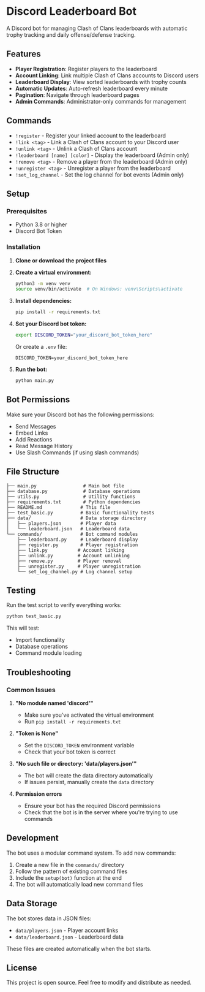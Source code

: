 # Discord Leaderboard Bot

A Discord bot for managing Clash of Clans leaderboards with automatic trophy tracking and daily offense/defense tracking.

## Features

- **Player Registration**: Register players to the leaderboard
- **Account Linking**: Link multiple Clash of Clans accounts to Discord users
- **Leaderboard Display**: View sorted leaderboards with trophy counts
- **Automatic Updates**: Auto-refresh leaderboard every minute
- **Pagination**: Navigate through leaderboard pages
- **Admin Commands**: Administrator-only commands for management

## Commands

- `!register` - Register your linked account to the leaderboard
- `!link <tag>` - Link a Clash of Clans account to your Discord user
- `!unlink <tag>` - Unlink a Clash of Clans account
- `!leaderboard [name] [color]` - Display the leaderboard (Admin only)
- `!remove <tag>` - Remove a player from the leaderboard (Admin only)
- `!unregister <tag>` - Unregister a player from the leaderboard
- `!set_log_channel` - Set the log channel for bot events (Admin only)

## Setup

### Prerequisites

- Python 3.8 or higher
- Discord Bot Token

### Installation

1. **Clone or download the project files**

2. **Create a virtual environment:**
   ```bash
   python3 -m venv venv
   source venv/bin/activate  # On Windows: venv\Scripts\activate
   ```

3. **Install dependencies:**
   ```bash
   pip install -r requirements.txt
   ```

4. **Set your Discord bot token:**
   ```bash
   export DISCORD_TOKEN="your_discord_bot_token_here"
   ```
   
   Or create a `.env` file:
   ```
   DISCORD_TOKEN=your_discord_bot_token_here
   ```

5. **Run the bot:**
   ```bash
   python main.py
   ```

## Bot Permissions

Make sure your Discord bot has the following permissions:
- Send Messages
- Embed Links
- Add Reactions
- Read Message History
- Use Slash Commands (if using slash commands)

## File Structure

```
├── main.py                 # Main bot file
├── database.py             # Database operations
├── utils.py                # Utility functions
├── requirements.txt        # Python dependencies
├── README.md              # This file
├── test_basic.py          # Basic functionality tests
├── data/                  # Data storage directory
│   ├── players.json       # Player data
│   └── leaderboard.json   # Leaderboard data
└── commands/              # Bot command modules
    ├── leaderboard.py     # Leaderboard display
    ├── register.py        # Player registration
    ├── link.py           # Account linking
    ├── unlink.py         # Account unlinking
    ├── remove.py         # Player removal
    ├── unregister.py     # Player unregistration
    └── set_log_channel.py # Log channel setup
```

## Testing

Run the test script to verify everything works:

```bash
python test_basic.py
```

This will test:
- Import functionality
- Database operations
- Command module loading

## Troubleshooting

### Common Issues

1. **"No module named 'discord'"**
   - Make sure you've activated the virtual environment
   - Run `pip install -r requirements.txt`

2. **"Token is None"**
   - Set the `DISCORD_TOKEN` environment variable
   - Check that your bot token is correct

3. **"No such file or directory: 'data/players.json'"**
   - The bot will create the data directory automatically
   - If issues persist, manually create the `data` directory

4. **Permission errors**
   - Ensure your bot has the required Discord permissions
   - Check that the bot is in the server where you're trying to use commands

## Development

The bot uses a modular command system. To add new commands:

1. Create a new file in the `commands/` directory
2. Follow the pattern of existing command files
3. Include the `setup(bot)` function at the end
4. The bot will automatically load new command files

## Data Storage

The bot stores data in JSON files:
- `data/players.json` - Player account links
- `data/leaderboard.json` - Leaderboard data

These files are created automatically when the bot starts.

## License

This project is open source. Feel free to modify and distribute as needed.
